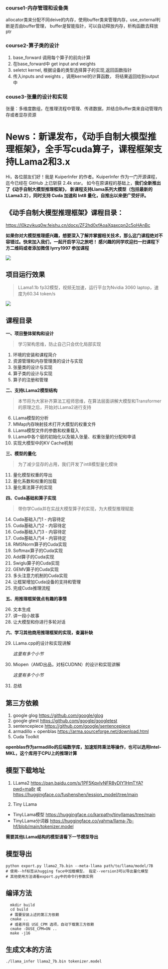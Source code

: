 ### course1-内存管理和设备类
allocator类来分配不同deive的内存，使用buffer类来管理内存，use_external判断是否由buffer管理，
buffer是智能指针，可以自动释放内存，析构函数去释放ptr
### course2-算子类的设计
1. base_forward 调用每个算子的前向计算
2. 在base_forward中 get input and weights
3. seletct kernel, 根据设备的类型选择算子的实现,返回函数指针
4. 传入inputs and weights ，调用kernel的计算函数， 将结果返回给到output中

### couse3-张量的设计和实现
张量：多维度数组，在推理流程中管理、传递数据，并结合Buffer类来自动管理内存或者显存资源






























#  News：新课发布，《动手自制大模型推理框架》，全手写cuda算子，课程框架支持LLama2和3.x
Hi，各位朋友们好！我是 KuiperInfer 的作者。KuiperInfer 作为一门开源课程，迄今已经在 GitHub 上已斩获 2.4k star。 如今在原课程的基础上，**我们全新推出了《动手自制大模型推理框架》， 新课程支持Llama系列大模型（包括最新的LLama3.2），同时支持 Cuda 加速和 Int8 量化，自推出以来便广受好评。**

## 《动手自制大模型推理框架》课程目录：

https://l0kzvikuq0w.feishu.cn/docx/ZF2hd0xfAoaXqaxcpn2c5oHAnBc

**如果你对大模型推理感兴趣，想要深入了解并掌握相关技术，那么这门课程绝对不容错过。快来加入我们，一起开启学习之旅吧！
    感兴趣的同学欢迎扫一扫课程下方二维码或者添加微信 lyrry1997 参加课程**



<img src="./imgs/me.jpg"  />



## 项目运行效果
> LLama1.1b fp32模型，视频无加速，运行平台为Nvidia 3060 laptop，速度为60.34 token/s

![](./imgs/do.gif)

## 课程目录


**一、项目整体架构和设计**
> 学习架构思维，防止自己只会优化局部实现

1. 环境的安装和课程简介
2. 资源管理和内存管理类的设计与实现
3. 张量类的设计与实现
4. 算子类的设计与实现
5. 算子的注册和管理

**二、支持LLama2模型结构**
> 本节将为大家补齐算法工程师思维，在算法层面讲解大模型和Transformer的原理之后，开始对LLama2进行支持

6. LLama模型的分析
7. MMap内存映射技术打开大模型的权重文件
8. LLama模型文件的参数和权重载入 
9. LLama中各个层的初始化以及输入张量、权重张量的分配和申请
10. 实现大模型中的KV Cache机制

**三、模型的量化**
> 为了减少显存的占用，我们开发了int8模型量化模块
11. 量化模型权重的导出
12. 量化系数和权重的加载
13. 量化乘法算子的实现

**四、Cuda基础和算子实现**
> 带你学Cuda并在实战大模型算子的实现，为大模型推理赋能
14. Cuda基础入门1 - 内容待定
15. Cuda基础入门2 - 内容待定
16. Cuda基础入门3 - 内容待定
17. Cuda基础入门4 - 内容待定
18. RMSNorm算子的Cuda实现
19. Softmax算子的Cuda实现 
20. Add算子的Cuda实现 
21. Swiglu算子的Cuda实现 
22. GEMV算子的Cuda实现 
23. 多头注意力机制的Cuda实现 
24. 让框架增加Cuda设备的支持和管理 
25. 完成Cuda推理流程

**五、用推理框架做点有趣的事情**

26. 文本生成
27. 讲一段小故事
28. 让大模型和你进行多轮对话


**六、学习其他商用推理框架的实现，查漏补缺**

29. LLama.cpp的设计和实现讲解

    *这里有多个小节*
30. Miopen（AMD出品，对标CUDNN）的设计和实现讲解

    *这里有多个小节*
32. 总结

## 第三方依赖
1. google glog https://github.com/google/glog
2. google gtest https://github.com/google/googletest
3. sentencepiece https://github.com/google/sentencepiece
4. armadillo + openblas https://arma.sourceforge.net/download.html
5. Cuda Toolkit

**openblas作为armadillo的后端数学库，加速矩阵乘法等操作，也可以选用Intel-MKL，这个库用于CPU上的推理计算**


## 模型下载地址
1. LLama2 https://pan.baidu.com/s/1PF5KqvIvNFR8yDIY1HmTYA?pwd=ma8r 或 https://huggingface.co/fushenshen/lession_model/tree/main

2. Tiny LLama 
* TinyLLama模型 https://huggingface.co/karpathy/tinyllamas/tree/main
* TinyLLama分词器 https://huggingface.co/yahma/llama-7b-hf/blob/main/tokenizer.model

**需要其他LLama结构的模型请看下一节模型导出**

## 模型导出
```shell
python export.py llama2_7b.bin --meta-llama path/to/llama/model/7B
# 使用--hf标签从hugging face中加载模型， 指定--version3可以导出量化模型
# 其他使用方法请看export.py中的命令行参数实例
```


## 编译方法
```shell
  mkdir build 
  cd build
  # 需要安装上述的第三方依赖
  cmake ..
  # 或者开启 USE_CPM 选项，自动下载第三方依赖
  cmake -DUSE_CPM=ON ..
  make -j16
```

## 生成文本的方法
```shell
./llama_infer llama2_7b.bin tokenizer.model

```
